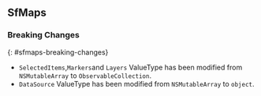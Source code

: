 ## SfMaps

### Breaking Changes
{: #sfmaps-breaking-changes}

* `SelectedItems`,`Markers`and `Layers` ValueType has been modified from `NSMutableArray` to `ObservableCollection`.
* `DataSource` ValueType has been modified from `NSMutableArray` to `object`.
